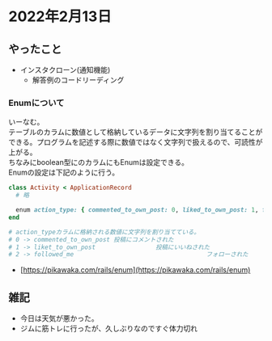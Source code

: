 # 2022年2月13日
## やったこと
- インスタクローン(通知機能)
  - 解答例のコードリーディング


### Enumについて
いーなむ。  
テーブルのカラムに数値として格納しているデータに文字列を割り当てることができる。プログラムを記述する際に数値ではなく文字列で扱えるので、可読性が上がる。  
ちなみにboolean型にのカラムにもEnumは設定できる。  
Enumの設定は下記のように行う。  

```ruby
class Activity < ApplicationRecord
  # 略

  enum action_type: { commented_to_own_post: 0, liked_to_own_post: 1, followed_me: 2 }
end

# action_typeカラムに格納される数値に文字列を割り当てている。
# 0 -> commented_to_own_post 投稿にコメントされた
# 1 -> liket_to_own_post　　　　　　　　　　投稿にいいねされた
# 2 -> followed_me　　　　　　　　　　　　　　　　　　　　　　フォローされた
```

- [https://pikawaka.com/rails/enum](https://pikawaka.com/rails/enum)

## 雑記
- 今日は天気が悪かった。  
- ジムに筋トレに行ったが、久しぶりなのですぐ体力切れ